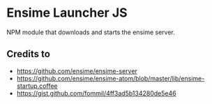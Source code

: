 Ensime Launcher JS
==================

NPM module that downloads and starts the ensime server.


Credits to
----------
- https://github.com/ensime/ensime-server
- https://github.com/ensime/ensime-atom/blob/master/lib/ensime-startup.coffee
- https://gist.github.com/fommil/4ff3ad5b134280de5e46